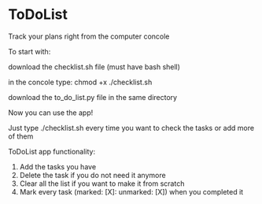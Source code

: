 # ToDoList

Track your plans right from the computer concole

To start with:

download the checklist.sh file (must have bash shell)

in the concole type: chmod +x ./checklist.sh

download the to_do_list.py file in the same directory

Now you can use the app!

Just type ./checklist.sh every time you want to check the tasks or add more of them

ToDoList app functionality:
1. Add the tasks you have
2. Delete the task if you do not need it anymore
3. Clear all the list if you want to make it from scratch
4. Mark every task (marked: [X]: unmarked: [X]) when you completed it 
